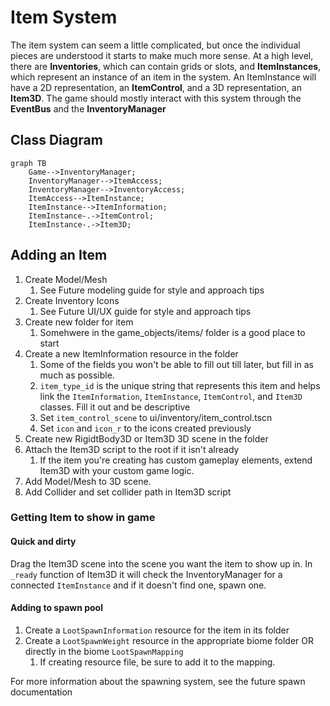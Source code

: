 # Item System
The item system can seem a little complicated, but once the individual pieces are understood it starts to make much more sense. At a high level, there are **Inventories**, 
which can contain grids or slots, and **ItemInstances**, which represent an instance of an item in the system. An ItemInstance will have a 2D representation, an **ItemControl**, and a 3D representation,
an **Item3D**. The game should mostly interact with this system through the **EventBus** and the **InventoryManager**

## Class Diagram

```mermaid
graph TB
    Game-->InventoryManager;
    InventoryManager-->ItemAccess;
    InventoryManager-->InventoryAccess;
    ItemAccess-->ItemInstance;
    ItemInstance-->ItemInformation;
    ItemInstance-.->ItemControl;
    ItemInstance-.->Item3D;
```

## Adding an Item
1. Create Model/Mesh
    1. See Future modeling guide for style and approach tips
2. Create Inventory Icons
    1. See Future UI/UX guide for style and approach tips  
3. Create new folder for item
    1. Somehwere in the game_objects/items/ folder is a good place to start
4. Create a new ItemInformation resource in the folder
    1. Some of the fields you won't be able to fill out till later, but fill in as much as possible.
    2. `item_type_id` is the unique string that represents this item and helps link the `ItemInformation`, `ItemInstance`, `ItemControl`, and `Item3D` classes. Fill it out and be descriptive
    3. Set `item_control_scene` to ui/inventory/item_control.tscn
    4. Set `icon` and `icon_r` to the icons created previously
5. Create new RigidtBody3D or Item3D 3D scene in the folder
6. Attach the Item3D script to the root if it isn't already
    1. If the item you're creating has custom gameplay elements, extend Item3D with your custom game logic.
7. Add Model/Mesh to 3D scene.
8. Add Collider and set collider path in Item3D script

### Getting Item to show in game
#### Quick and dirty
Drag the Item3D scene into the scene you want the item to show up in. In `_ready` function of Item3D it will check the InventoryManager for a connected `ItemInstance` and if it doesn't find one, spawn one.
#### Adding to spawn pool
1. Create a `LootSpawnInformation` resource for the item in its folder
2. Create a `LootSpawnWeight` resource in the appropriate biome folder OR directly in the biome `LootSpawnMapping`
    1. If creating resource file, be sure to add it to the mapping.
  
For more information about the spawning system, see the future spawn documentation
